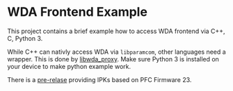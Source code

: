 # WDA Frontend Example

This project contains a brief example how to access WDA frontend via C++, C, Python 3.

While C++ can nativly access WDA via `libparamcom`, other languages need a wrapper. This is done by [libwda_proxy](libwda_proxy). Make sure Python 3 is installed on your device to make python example work.

There is a [pre-relase](link-goes-here) providing IPKs based on PFC Firmware 23.
